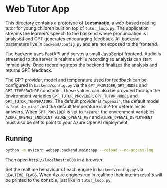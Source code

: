 # Web Tutor App

This directory contains a prototype of **Leesmaatje**, a web-based reading
tutor for young children built on top of `tutor_loop.py`.  The application
streams the learner's speech to the backend where pronunciation is analysed
and GPT generates encouraging feedback.  All backend parameters live in
`backend/config.py` and are not exposed to the frontend.

The backend uses FastAPI and serves a small JavaScript frontend. Audio is
streamed to the server in realtime while recording so analysis can start
immediately. Once recording stops the backend finalizes the analysis and
returns GPT feedback.

The GPT provider, model and temperature used for feedback can be
configured in `backend/config.py` via the `GPT_PROVIDER`, `GPT_MODEL`
and `GPT_TEMPERATURE` constants.  These values can also be provided
through the environment variables `GPT_TUTOR_PROVIDER`,
`GPT_TUTOR_MODEL` and `GPT_TUTOR_TEMPERATURE`.  The default provider is
`"openai"`, the default model is `"gpt-4o-mini"` and the default
temperature is `0.0` for deterministic answers.  When `GPT_PROVIDER` is
set to `"azure"` the environment variables `AZURE_OPENAI_ENDPOINT`,
`AZURE_OPENAI_KEY` and `AZURE_OPENAI_DEPLOYMENT` must also be set to
point to your Azure OpenAI deployment.

## Running

```bash
python -m uvicorn webapp.backend.main:app --reload --no-access-log
```

Then open `http://localhost:8000` in a browser.

Set the realtime behaviour of each engine in `backend/config.py` via
`REALTIME_FLAGS`. When Azure engines run in realtime their interim results will
be printed to the console, just like in `tutor_loop.py`.
